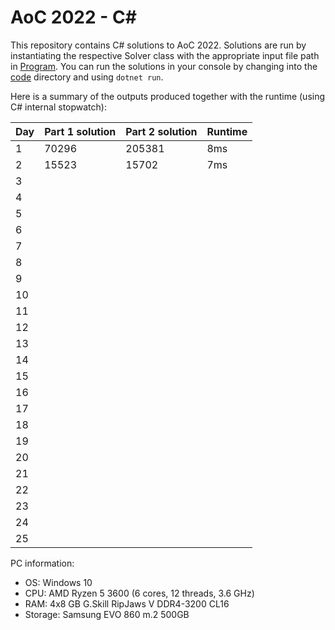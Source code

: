 # AoC 2022 - C#

This repository contains C# solutions to AoC 2022.
Solutions are run by instantiating the respective Solver class with the appropriate input file path in [Program](code/Program.cs).
You can run the solutions in your console by changing into the [code](code) directory and using `dotnet run`.

Here is a summary of the outputs produced together with the runtime (using C# internal stopwatch):

| Day | Part 1 solution | Part 2 solution  | Runtime      |
|-----|-----------------|------------------|--------------|
| 1   |  70296          |        205381    | 8ms          |
| 2   |  15523          |   15702          | 7ms          |
| 3   |                 |                  |              |
| 4   |                 |                  |              |
| 5   |                 |                  |              |
| 6   |                 |                  |              |
| 7   |                 |                  |              |
| 8   |                 |                  |              |
| 9   |                 |                  |              |
| 10  |                 |                  |              |
| 11  |                 |                  |              |
| 12  |                 |                  |              |
| 13  |                 |                  |              |
| 14  |                 |                  |              |
| 15  |                 |                  |              |
| 16  |                 |                  |              |
| 17  |                 |                  |              |
| 18  |                 |                  |              |
| 19  |                 |                  |              |
| 20  |                 |                  |              |
| 21  |                 |                  |              |
| 22  |                 |                  |              |
| 23  |                 |                  |              |
| 24  |                 |                  |              |
| 25  |                 |                  |              |


PC information:
* OS: Windows 10
* CPU: AMD Ryzen 5 3600 (6 cores, 12 threads, 3.6 GHz)
* RAM: 4x8 GB G.Skill RipJaws V DDR4-3200 CL16
* Storage: Samsung EVO 860 m.2 500GB